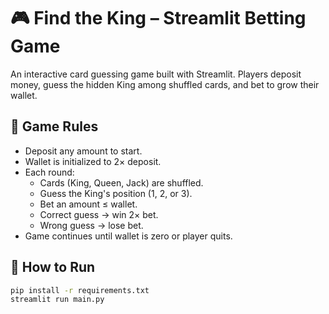 # 🎮 Find the King – Streamlit Betting Game

An interactive card guessing game built with Streamlit. Players deposit money, guess the hidden King among shuffled cards, and bet to grow their wallet.

## 🧠 Game Rules
- Deposit any amount to start.
- Wallet is initialized to 2× deposit.
- Each round:
  - Cards (King, Queen, Jack) are shuffled.
  - Guess the King's position (1, 2, or 3).
  - Bet an amount ≤ wallet.
  - Correct guess → win 2× bet.
  - Wrong guess → lose bet.
- Game continues until wallet is zero or player quits.

## 🚀 How to Run
```bash
pip install -r requirements.txt
streamlit run main.py
